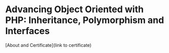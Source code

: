 <img />

# Advancing Object Oriented with PHP: Inheritance, Polymorphism and Interfaces

[About and Certificate](link to certificate)
